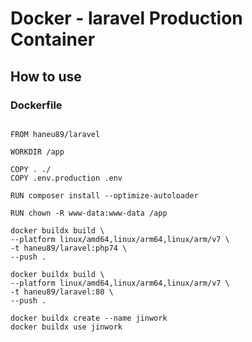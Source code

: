 # Docker - laravel Production Container 

## How to use

### Dockerfile

```docker

FROM haneu89/laravel

WORKDIR /app

COPY . ./
COPY .env.production .env

RUN composer install --optimize-autoloader

RUN chown -R www-data:www-data /app

```


```
docker buildx build \
--platform linux/amd64,linux/arm64,linux/arm/v7 \
-t haneu89/laravel:php74 \
--push .

docker buildx build \
--platform linux/amd64,linux/arm64,linux/arm/v7 \
-t haneu89/laravel:80 \
--push .

docker buildx create --name jinwork
docker buildx use jinwork
```
